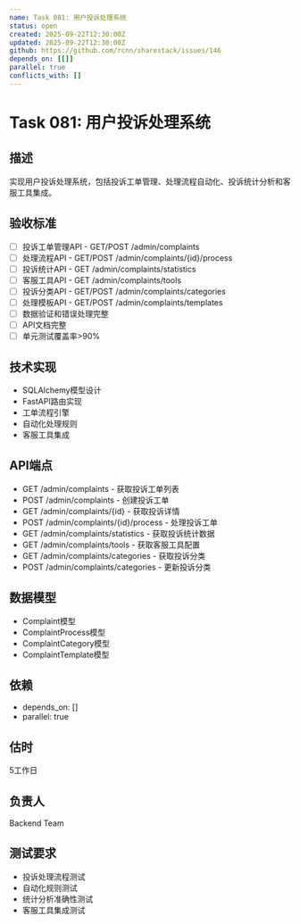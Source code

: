 ```yaml
---
name: Task 081: 用户投诉处理系统
status: open
created: 2025-09-22T12:30:00Z
updated: 2025-09-22T12:30:00Z
github: https://github.com/rcnn/sharestack/issues/146
depends_on: [[]]
parallel: true
conflicts_with: []
---
```


# Task 081: 用户投诉处理系统

## 描述
实现用户投诉处理系统，包括投诉工单管理、处理流程自动化、投诉统计分析和客服工具集成。

## 验收标准
- [ ] 投诉工单管理API - GET/POST /admin/complaints
- [ ] 处理流程API - GET/POST /admin/complaints/{id}/process
- [ ] 投诉统计API - GET /admin/complaints/statistics
- [ ] 客服工具API - GET /admin/complaints/tools
- [ ] 投诉分类API - GET/POST /admin/complaints/categories
- [ ] 处理模板API - GET/POST /admin/complaints/templates
- [ ] 数据验证和错误处理完整
- [ ] API文档完整
- [ ] 单元测试覆盖率>90%

## 技术实现
- SQLAlchemy模型设计
- FastAPI路由实现
- 工单流程引擎
- 自动化处理规则
- 客服工具集成

## API端点
- GET /admin/complaints - 获取投诉工单列表
- POST /admin/complaints - 创建投诉工单
- GET /admin/complaints/{id} - 获取投诉详情
- POST /admin/complaints/{id}/process - 处理投诉工单
- GET /admin/complaints/statistics - 获取投诉统计数据
- GET /admin/complaints/tools - 获取客服工具配置
- GET /admin/complaints/categories - 获取投诉分类
- POST /admin/complaints/categories - 更新投诉分类

## 数据模型
- Complaint模型
- ComplaintProcess模型
- ComplaintCategory模型
- ComplaintTemplate模型

## 依赖
- depends_on: []
- parallel: true

## 估时
5工作日

## 负责人
Backend Team

## 测试要求
- 投诉处理流程测试
- 自动化规则测试
- 统计分析准确性测试
- 客服工具集成测试